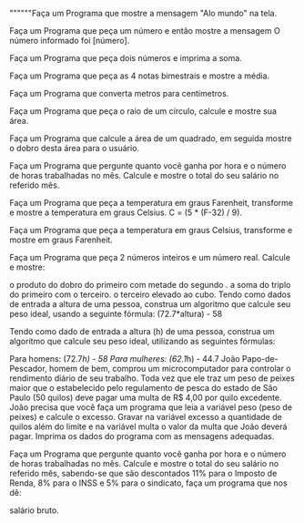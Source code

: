 """"""Faça um Programa que mostre a mensagem "Alo mundo" na tela.

Faça um Programa que peça um número e então mostre a mensagem O número informado foi [número].

Faça um Programa que peça dois números e imprima a soma.

Faça um Programa que peça as 4 notas bimestrais e mostre a média.

Faça um Programa que converta metros para centímetros.

Faça um Programa que peça o raio de um círculo, calcule e mostre sua área.

Faça um Programa que calcule a área de um quadrado, em seguida mostre o dobro desta área para o usuário.

Faça um Programa que pergunte quanto você ganha por hora e o número de horas trabalhadas no mês. Calcule e mostre o total do seu salário no referido mês.

Faça um Programa que peça a temperatura em graus Farenheit, transforme e mostre a temperatura em graus Celsius. C = (5 * (F-32) / 9).

Faça um Programa que peça a temperatura em graus Celsius, transforme e mostre em graus Farenheit.

Faça um Programa que peça 2 números inteiros e um número real. Calcule e mostre:

o produto do dobro do primeiro com metade do segundo .
a soma do triplo do primeiro com o terceiro.
o terceiro elevado ao cubo.
Tendo como dados de entrada a altura de uma pessoa, construa um algoritmo que calcule seu peso ideal, usando a seguinte fórmula: (72.7*altura) - 58

Tendo como dado de entrada a altura (h) de uma pessoa, construa um algoritmo que calcule seu peso ideal, utilizando as seguintes fórmulas:

Para homens: (72.7*h) - 58
Para mulheres: (62.1*h) - 44.7
João Papo-de-Pescador, homem de bem, comprou um microcomputador para controlar o rendimento diário de seu trabalho. Toda vez que ele traz um peso de peixes maior que o estabelecido pelo regulamento de pesca do estado de São Paulo (50 quilos) deve pagar uma multa de R$ 4,00 por quilo excedente. João precisa que você faça um programa que leia a variável peso (peso de peixes) e calcule o excesso. Gravar na variável excesso a quantidade de quilos além do limite e na variável multa o valor da multa que João deverá pagar. Imprima os dados do programa com as mensagens adequadas.

Faça um Programa que pergunte quanto você ganha por hora e o número de horas trabalhadas no mês. Calcule e mostre o total do seu salário no referido mês, sabendo-se que são descontados 11% para o Imposto de Renda, 8% para o INSS e 5% para o sindicato, faça um programa que nos dê:

salário bruto.